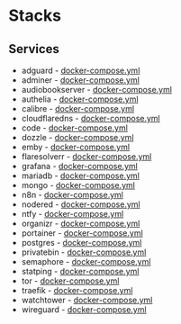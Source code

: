 # Stacks

## Services

* adguard - [docker-compose.yml](https://github.com/andronics/docker-stacks/blob/main/adguard/docker-compose.yml)
* adminer - [docker-compose.yml](https://github.com/andronics/docker-stacks/blob/main/adminer/docker-compose.yml)
* audiobookserver - [docker-compose.yml](https://github.com/andronics/docker-stacks/blob/main/audiobookserver/docker-compose.yml)
* authelia - [docker-compose.yml](https://github.com/andronics/docker-stacks/blob/main/authelia/docker-compose.yml)
* calibre - [docker-compose.yml](https://github.com/andronics/docker-stacks/blob/main/calibre/docker-compose.yml)
* cloudflaredns - [docker-compose.yml](https://github.com/andronics/docker-stacks/blob/main/cloudflaredns/docker-compose.yml)
* code - [docker-compose.yml](https://github.com/andronics/docker-stacks/blob/main/code/docker-compose.yml)
* dozzle - [docker-compose.yml](https://github.com/andronics/docker-stacks/blob/main/dozzle/docker-compose.yml)
* emby - [docker-compose.yml](https://github.com/andronics/docker-stacks/blob/main/emby/docker-compose.yml)
* flaresolverr - [docker-compose.yml](https://github.com/andronics/docker-stacks/blob/main/flaresolverr/docker-compose.yml)
* grafana - [docker-compose.yml](https://github.com/andronics/docker-stacks/blob/main/grafana/docker-compose.yml)
* mariadb - [docker-compose.yml](https://github.com/andronics/docker-stacks/blob/main/mariadb/docker-compose.yml)
* mongo - [docker-compose.yml](https://github.com/andronics/docker-stacks/blob/main/mongo/docker-compose.yml)
* n8n - [docker-compose.yml](https://github.com/andronics/docker-stacks/blob/main/n8n/docker-compose.yml)
* nodered - [docker-compose.yml](https://github.com/andronics/docker-stacks/blob/main/nodered/docker-compose.yml)
* ntfy - [docker-compose.yml](https://github.com/andronics/docker-stacks/blob/main/ntfy/docker-compose.yml)
* organizr - [docker-compose.yml](https://github.com/andronics/docker-stacks/blob/main/organizr/docker-compose.yml)
* portainer - [docker-compose.yml](https://github.com/andronics/docker-stacks/blob/main/portainer/docker-compose.yml)
* postgres - [docker-compose.yml](https://github.com/andronics/docker-stacks/blob/main/postgres/docker-compose.yml)
* privatebin - [docker-compose.yml](https://github.com/andronics/docker-stacks/blob/main/privatebin/docker-compose.yml)
* semaphore - [docker-compose.yml](https://github.com/andronics/docker-stacks/blob/main/semaphore/docker-compose.yml)
* statping - [docker-compose.yml](https://github.com/andronics/docker-stacks/blob/main/statping/docker-compose.yml)
* tor - [docker-compose.yml](https://github.com/andronics/docker-stacks/blob/main/tor/docker-compose.yml)
* traefik - [docker-compose.yml](https://github.com/andronics/docker-stacks/blob/main/traefik/docker-compose.yml)
* watchtower - [docker-compose.yml](https://github.com/andronics/docker-stacks/blob/main/watchtower/docker-compose.yml)
* wireguard - [docker-compose.yml](https://github.com/andronics/docker-stacks/blob/main/wireguard/docker-compose.yml)
